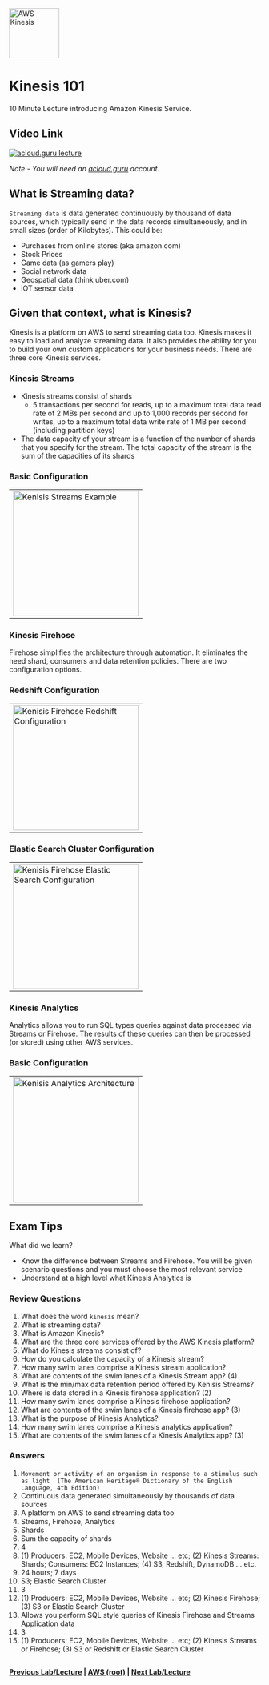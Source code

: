 <img src="https://i.imgur.com/uwXHG63.png" height="100" title="AWS Kinesis" />


Kinesis 101
======

10 Minute Lecture introducing Amazon Kinesis Service. 
 
  
## Video Link

[![acloud.guru lecture](https://i.imgur.com/p9PZ3XJ.png)](https://acloud.guru/course/aws-certified-solutions-architect-associate/learn/application-services/59e1b34d-b686-0bcd-551b-218034c94f09/watch)

*Note - You will need an [acloud.guru](acloud.guru) account.*


## What is Streaming data?

`Streaming data` is data generated continuously by thousand of data sources, which typically send in the data records
simultaneously, and in small sizes (order of Kilobytes). This could be:

* Purchases from online stores (aka amazon.com)
* Stock Prices
* Game data (as gamers play)
* Social network data
* Geospatial data (think uber.com)
* iOT sensor data


## Given that context, what is Kinesis?

Kinesis is a platform on AWS to send streaming data too. Kinesis makes it easy to load and analyze streaming data. It
also provides the ability for you to build your own custom applications for your business needs.  There are three
core Kinesis services.


### Kinesis Streams

* Kinesis streams consist of shards
  * 5 transactions per second for reads, up to a maximum total data read rate of 2 MBs per second and up to 1,000
    records per second for writes, up to a maximum total data write rate of 1 MB per second (including partition keys)
* The data capacity of your stream is a function of the number of shards that you specify for the stream. The total
  capacity of the stream  is the sum of the capacities of its shards
 
 
 ### Basic Configuration
 
 <table>
 <tr>
 <td>
  <img src="https://i.imgur.com/xtqZPom.png" height="250" title="Kenisis Streams Example" />
 </td>
 </tr>
 </table>
 

### Kinesis Firehose

Firehose simplifies the architecture through automation. It eliminates the need shard, consumers and
data retention policies. There are two configuration options.


### Redshift Configuration

<table>
<tr>
<td>
 <img src="https://i.imgur.com/C9X1HG9.png" height="250" title="Kenisis Firehose Redshift Configuration" />
</td>
</tr>
</table>


### Elastic Search Cluster Configuration

<table>
<tr>
<td>
 <img src="https://i.imgur.com/dRUq2tE.png" height="250" title="Kenisis Firehose Elastic Search Configuration" />
</td>
</tr>
</table>


### Kinesis Analytics

Analytics allows you to run SQL types queries against data processed via Streams or Firehose.  The results of these
queries can then be processed (or stored) using other AWS services.


### Basic Configuration

<table>
<tr>
<td>
 <img src="https://i.imgur.com/J0eY5bM.png" height="250" title="Kenisis Analytics Architecture" />
</td>
</tr>
</table>
   

## Exam Tips

What did we learn?

* Know the difference between Streams and Firehose. You will be given scenario questions and you must choose the most
  relevant service
* Understand at a high level what Kinesis Analytics is
    
         
### Review Questions

1.  What does the word `kinesis` mean?
2.  What is streaming data?
3.  What is Amazon Kinesis?
4.  What are the three core services offered by the AWS Kinesis platform?
5.  What do Kinesis streams consist of?
6.  How do you calculate the capacity of a Kinesis stream?
7.  How many swim lanes comprise a Kinesis stream application?
8.  What are contents of the swim lanes of a Kinesis Stream app? (4)
9.  What is the min/max data retention period offered by Kenisis Streams?
10. Where is data stored in a Kinesis firehose application? (2)
11. How many swim lanes comprise a Kinesis firehose application?
12. What are contents of the swim lanes of a Kinesis firehose app? (3)
13. What is the purpose of Kinesis Analytics?
14. How many swim lanes comprise a Kinesis analytics application?
15. What are contents of the swim lanes of a Kinesis Analytics app? (3)
      

### Answers

1.  `Movement or activity of an organism in response to a stimulus such as light 
    (The American Heritage® Dictionary of the English Language, 4th Edition)`
2.  Continuous data generated simultaneously by thousands of data sources
3.  A platform on AWS to send streaming data too
4.  Streams, Firehose, Analytics
5.  Shards
6.  Sum the capacity of shards
7.  4
8.  (1) Producers: EC2, Mobile Devices, Website ... etc; (2) Kinesis Streams: Shards; Consumers: EC2 Instances;
    (4) S3, Redshift, DynamoDB ... etc.
9.  24 hours; 7 days
10. S3; Elastic Search Cluster
11. 3
12. (1) Producers: EC2, Mobile Devices, Website ... etc; (2) Kinesis Firehose; (3) S3 or Elastic Search Cluster
13. Allows you perform SQL style queries of Kinesis Firehose and Streams Application data
14. 3
15. (1) Producers: EC2, Mobile Devices, Website ... etc; (2) Kinesis Streams or Firehose; (3) S3 or Redshift or Elastic
    Search Cluster


## 

**[Previous Lab/Lecture](apps-api-gateway-101.md) | [AWS (root)](../readme.adoc) | [Next Lab/Lecture](apps-kinesis-lab.md)**
